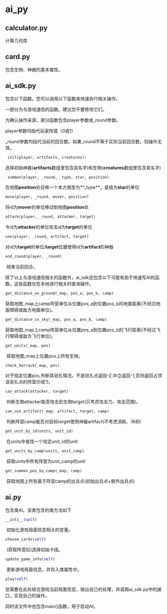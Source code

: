 # ai_py

## calculator.py

计算几何库

## card.py

包含生物、神器的基本属性。


## ai_sdk.py

包含以下函数。您可以调用以下函数来快速执行相关操作。



一部分为与游戏通信的函数。建议您不要修改它们。

为确认操作来源，部分函数包含player参数或\_round参数。

player参数均指代玩家阵营（0或1）

\_round参数均指代当前的回合数。如果\_round不等于实际当前回合数，则操作无效。




```python
 init(player, artifacts, creatures):
```
​		选择初始神器(**artifacts**数组里包含其名字)和生物(**creatures**数组里包含其名字)




```python
 summon(player, _round, _type, star, position)
```
​		在地图**position**处召唤一个本方类型为**\_type**，星级为**star**的单位



```python
move(player, _round, mover, position)
```
​		将id为**mover**的单位移动到地图**position**处




```python
attack(player, _round, attacker, target)
```
​		令id为**attacker**的单位攻击id为**target**的单位



```python
use(player, _round, artifact, target)
```
​		对id为**target**的单位/**target**位置使用id为**artifact**的神器




```python
end_round(player, _round)
```
​		结束当前回合。




除了以上与游戏通信相关的函数外，ai_sdk还包含以下可能有助于快速写AI的函数。这些函数仅在本地进行相关的查询操作。

```python
get_distance_on_ground(_map, pos_a, pos_b, camp)
```
​		获取地图_map上camp阵营单位从位置pos_a到位置pos_b的地面距离(不经过地面障碍或敌方地面单位)。




```python
get_distance_in_sky(_map, pos_a, pos_b, camp)
```
​		获取地图_map上camp阵营单位从位置pos_a到位置pos_b的飞行距离(不经过飞行障碍或敌方飞行单位)。




```python
get_units(_map, pos)
```
​		获取地图_map上位置pos上所有生物。




```python
check_barrack(_map, pos)
```
​		对于指定位置pos,判断其驻扎情况。不是驻扎点返回-2,中立返回-1,否则返回占领该驻扎点的阵营(0或1)。




```python
can_attack(attacker, target)
```
​		判断生物attacker能否攻击到生物target(只考虑攻击力、攻击范围)。




```python
can_use_artifact(_map, artifact, target, camp)
```
​		判断阵营camp能否对目标target使用神器artifact(不考虑消耗、冷却)




```python
get_unit_by_id(units, unit_id)
```
​		在units中查找一个给定unit_id的unit



```python
get_units_by_camp(units, unit_camp)
```
​		获取units中所有阵营为unit_camp的unit




```python
get_summon_pos_by_camp(_map, camp)
```
​		获取地图上所有属于阵营camp的出兵点(初始出兵点+额外出兵点)

## ai.py

包含类AI。该类包含的类方法如下

```python
__inti__(self)
```

​		初始化游戏局面信息相关的变量。




```python
choose_cards(self)
```

​		(获取阵营后)选择初始卡组。



```python
update_game_info(self)
```

​		更新游戏局面信息，并存入类属性中。




```python
play(self)
```

​		您需要在此处结合游戏当前局面信息，做出自己的处理，并调用ai_sdk.py中的接口，实现自己的操作。



同时该文件中也包含main()函数，用于启动AI。
